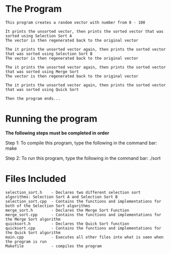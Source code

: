 # The Program

    This program creates a random vector with number from 0 - 100

    It prints the unsorted vector, then prints the sorted vector that was sorted using Selection Sort A
    The vector is then regenerated back to the original vector

    The it prints the unsorted vector again, then prints the sorted vector that was sorted using Selection Sort B
    The vector is then regenerated back to the original vector

    The it prints the unsorted vector again, then prints the sorted vector that was sorted using Merge Sort
    The vector is then regenerated back to the original vector

    The it prints the unsorted vector again, then prints the sorted vector that was sorted using Quick Sort

    Then the program ends...

# Running the program

**The following steps must be completed in order**

Step 1:
    To compile this program, type the following in the command bar:
        make

Step 2:
    To run this program, type the following in the command bar:
        ./sort

# Files Included
    selection_sort.h    - Declares two different selection sort algorithms: Selection Sort A and Selection Sort B
    selection_sort.cpp  - Contains the functions and implementations for both of the Selection Sort algorithms
    merge_sort.h        - Declares the Merge Sort Function
    merge_sort.cpp      - Contains the functions and implementations for the Merge Sort algorithm
    quicksort.h         - Declares the Quick Sort function
    quicksort.cpp       - Contains the functions and implementations for the Quick Sort algorithm
    main.cpp            - Executes all other files into what is seen when the program is run
    Makefile            - compiles the program
